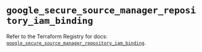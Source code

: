 # `google_secure_source_manager_repository_iam_binding`

Refer to the Terraform Registry for docs: [`google_secure_source_manager_repository_iam_binding`](https://registry.terraform.io/providers/hashicorp/google-beta/6.13.0/docs/resources/google_secure_source_manager_repository_iam_binding).

